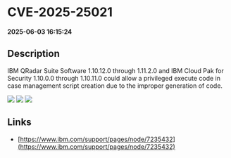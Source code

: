 # CVE-2025-25021

**2025-06-03 16:15:24**

## Description
IBM QRadar Suite Software 1.10.12.0 through 1.11.2.0 and IBM Cloud Pak for Security 1.10.0.0 through 1.10.11.0 could allow a privileged execute code in case management script creation due to the improper generation of code.

![](https://img.shields.io/static/v1?label=Score&message=7.2&color=red)
![](https://img.shields.io/static/v1?label=Severity&message=HIGH&color=red)
![](https://img.shields.io/static/v1?label=CWE&message=RCE&color=green)

## Links
- [https://www.ibm.com/support/pages/node/7235432](https://www.ibm.com/support/pages/node/7235432)
